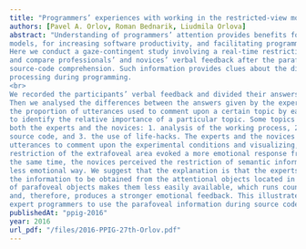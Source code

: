 ```yaml
---
title: "Programmers’ experiences with working in the restricted-view mode as indications of parafoveal processing differences."
authors: [Pavel A. Orlov, Roman Bednarik, Liudmila Orlova]
abstract: "Understanding of programmers’ attention provides benefits for developing comprehension models, bugprediction
models, for increasing software productivity, and facilitating programming education activities.
Here we conduct a gaze-contingent study involving a real-time restriction of the viewing area
and compare professionals’ and novices’ verbal feedback after the parafoveal view was restricted during
source-code comprehension. Such information provides clues about the differences in parafoveal
processing during programming.
<br>
We recorded the participants’ verbal feedback and divided their answers into seven topics and types.
Then we analysed the differences between the answers given by the experts and the novices. We compared
the proportion of utterances used to comment upon a certain topic by each group. This allowed
to identify the relative importance of a particular topic. Some topics turned out equally important for
both the experts and the novices: 1. analysis of the working process, 2. personal evaluation of the
source code, and 3. the use of life-hacks. The experts and the novices used a different proportion of
utterances to comment upon the experimental conditions and visualizing, which was unexpected. The
restriction of the extrafoveal area evoked a more emotional response from the expert programmers. At
the same time, the novices perceived the restriction of semantic information in the extrafoveal area in a
less emotional way. We suggest that the explanation is that the experts have increased expectations for
the information to be obtained from the attentional objects located in the extrafoveal area. The masking
of parafoveal objects makes them less easily available, which runs counter to the experts’ expectations
and, therefore, produces a stronger emotional feedback. This illustrates that it is a common thing for
expert programmers to use the parafoveal information during source code comprehension."
publishedAt: "ppig-2016"
year: 2016
url_pdf: "/files/2016-PPIG-27th-Orlov.pdf"
---
```

